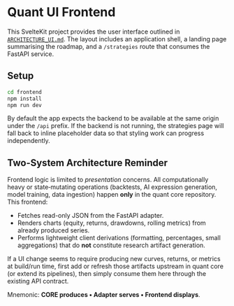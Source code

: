 # Quant UI Frontend

This SvelteKit project provides the user interface outlined in [`ARCHITECTURE_UI.md`](../ARCHITECTURE_UI.md). The layout includes
an application shell, a landing page summarising the roadmap, and a `/strategies` route that consumes the FastAPI service.

## Setup

```bash
cd frontend
npm install
npm run dev
```

By default the app expects the backend to be available at the same origin under the `/api` prefix. If the backend is not running,
the strategies page will fall back to inline placeholder data so that styling work can progress independently.

## Two-System Architecture Reminder

Frontend logic is limited to _presentation_ concerns. All computationally heavy or state‑mutating operations (backtests, AI
expression generation, model training, data ingestion) happen **only** in the quant core repository. This frontend:

- Fetches read-only JSON from the FastAPI adapter.
- Renders charts (equity, returns, drawdowns, rolling metrics) from already produced series.
- Performs lightweight client derivations (formatting, percentages, small aggregations) that do **not** constitute research artifact generation.

If a UI change seems to require producing new curves, returns, or metrics at build/run time, first add or refresh those artifacts upstream in quant core (or extend its pipelines), then simply consume them here through the existing API contract.

Mnemonic: **CORE produces • Adapter serves • Frontend displays**.
